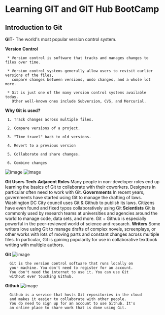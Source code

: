 # Learning GIT and GIT Hub BootCamp

## Introduction to Git

   
**GIT**- The world's most popular version control system.

**Version Control**

     * Version control is software that tracks and manages changes to files over time.

     * Version control systems generally allow users to revisit earlier versions of the files, 
       compare changes between versions, undo changes, and a whole lot more.

     * Git is just one of the many version control systems available today. 
       Other well-known ones include Subversion, CVS, and Mercurial.
     
**Why Git is used?**

     1. Track changes across multiple files.

     2. Compare versions of a project.

     3. "Time travel" back to old versions.

     4. Revert to a previous version

     5. Collaborate and share changes.

     6. Combine changes
     
![image](https://user-images.githubusercontent.com/40575416/197381712-3b27bd34-861e-4ad7-8497-1a51d4de2c70.png)
![image](https://user-images.githubusercontent.com/40575416/197381727-c7d4f7f8-eb76-4e45-9cd2-ed066fac20da.png)


**Git Users**
        **Tech-Adjacent Roles**
                Many people in non-developer roles end up learning the
                basics of Git to collaborate with their coworkers. Designers in
                particular often need to work with Git.
        **Governments**
                In recent years, governments have started using Git to manage
                the drafting of laws. Washington DC City council uses Git &
                Github to publish its laws. Citizens have even found and fixed
                typos collaboratively using Git
        **Scientists**
                Git is commonly used by research teams at universities and
                agencies around the world to manage code, data sets, and more.
                Git + Github is especially powerful in the peer-reviewed world of
                science and research.
        **Writers**
                Some writers love using Git to manage drafts of complex
                novels, screenplays, or other works with lots of moving parts
                and constant changes across multiple files.
                In particular, Git is gaining popularity for use in collaborative
                textbook writing with multiple authors.
                

**Git** ![image](https://user-images.githubusercontent.com/40575416/197382195-7d2b2397-5f9a-42ba-a3d0-c58c65d5cda8.png)

      Git is the version control software that runs locally on
      your machine. You don't need to register for an account.
      You don't need the internet to use it. You can use Git
      without ever touching Github.
      
**Github** ![image](https://user-images.githubusercontent.com/40575416/197382203-e8f40883-22bc-4ecb-9f6f-3b70cceaf0c2.png)

      Github is a service that hosts Git repositories in the cloud
      and makes it easier to collaborate with other people.
      You do need to sign up for an account to use Github. It's
      an online place to share work that is done using Git.
